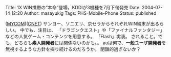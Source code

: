 Title: 1X WIN携帯の“本命”登場，KDDIが3機種を7月下旬発売
Date: 2004-07-14 12:20
Author: masayukig
Tags: PHS-Mobile-Phone
Status: published

([MYCOM](http://pcweb.mycom.co.jp/news/2004/07/12/002.html))([CNET](http://japan.cnet.com/news/com/story/0,2000047668,20069788,00.htm))
サンヨー、ソニエリ、京セラからそれぞれWIN端末が出るらしい。
中でも、注目は、
「ドラゴンクエスト」や「ファイナルファンタジー」などの人気ゲーム・コンテンツを用意する。
「Flash」実装。
されること。でも、どちらも**素人開発者**には関係ないのかも。。
auは何で、**一般ユーザ開発者**を無視するような方針を採り続けるのだろうか。
閉鎖的過ぎないか？
